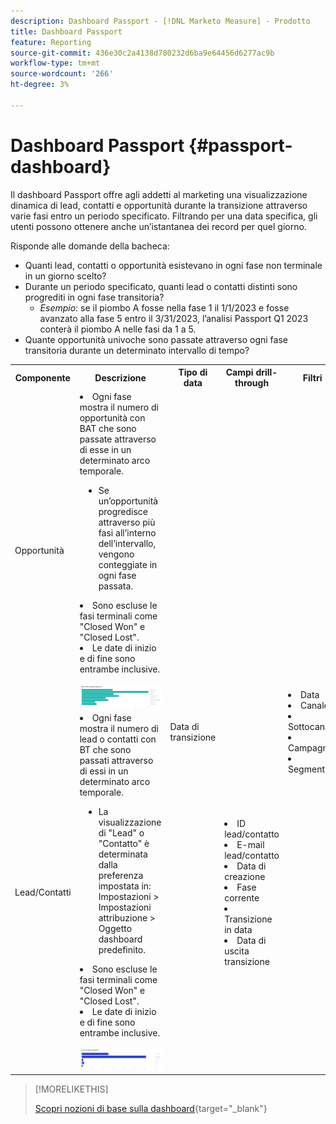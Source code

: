 ```yaml
---
description: Dashboard Passport - [!DNL Marketo Measure] - Prodotto
title: Dashboard Passport
feature: Reporting
source-git-commit: 436e30c2a4138d780232d6ba9e64456d6277ac9b
workflow-type: tm+mt
source-wordcount: '266'
ht-degree: 3%

---
```


# Dashboard Passport {#passport-dashboard}

Il dashboard Passport offre agli addetti al marketing una visualizzazione dinamica di lead, contatti e opportunità durante la transizione attraverso varie fasi entro un periodo specificato. Filtrando per una data specifica, gli utenti possono ottenere anche un’istantanea dei record per quel giorno.

Risponde alle domande della bacheca:

* Quanti lead, contatti o opportunità esistevano in ogni fase non terminale in un giorno scelto?
* Durante un periodo specificato, quanti lead o contatti distinti sono progrediti in ogni fase transitoria?
   * _Esempio_: se il piombo A fosse nella fase 1 il 1/1/2023 e fosse avanzato alla fase 5 entro il 3/31/2023, l’analisi Passport Q1 2023 conterà il piombo A nelle fasi da 1 a 5.
* Quante opportunità univoche sono passate attraverso ogni fase transitoria durante un determinato intervallo di tempo?

<table style="table-layout:auto"> 
<tbody>
<tr> 
   <th>Componente</th> 
   <th>Descrizione</th>
   <th>Tipo di data</th>
   <th>Campi drill-through</th>
   <th>Filtri</th>
  </tr>
  <tr>
    <td>Opportunità</td>
    <td><li>Ogni fase mostra il numero di opportunità con BAT che sono passate attraverso di esse in un determinato arco temporale.</li>
<ul style="padding-left: 30px;"><li>Se un’opportunità progredisce attraverso più fasi all’interno dell’intervallo, vengono conteggiate in ogni fase passata.</li></ul>
<li>Sono escluse le fasi terminali come "Closed Won" e "Closed Lost".</li>
<li>Le date di inizio e di fine sono entrambe inclusive.</li>
<br/><img src="assets/passport-dashboard-1.png" width="600"></td>
    <td rowspan="2">Data di transizione</td>
    <td></td>
    <td rowspan="2"><li>Data</li>
<li>Canale</li>
<li>Sottocanale</li>
<li>Campagna</li>
<li>Segmenti</li></td>
  </tr>
  <tr>
    <td>Lead/Contatti</td>
    <td><li>Ogni fase mostra il numero di lead o contatti con BT che sono passati attraverso di essi in un determinato arco temporale.</li>
<ul style="padding-left: 30px;"><li>La visualizzazione di "Lead" o "Contatto" è determinata dalla preferenza impostata in: Impostazioni &gt; Impostazioni attribuzione &gt; Oggetto dashboard predefinito.</li></ul>
<li>Sono escluse le fasi terminali come "Closed Won" e "Closed Lost".</li>
<li>Le date di inizio e di fine sono entrambe inclusive.</li>
<br/><img src="assets/passport-dashboard-2.png" width="600"></td>
    <td><li>ID lead/contatto</li>
<li>E-mail lead/contatto</li>
<li>Data di creazione</li>
<li>Fase corrente</li>
<li>Transizione in data</li>
<li>Data di uscita transizione</li></td>
  </tr>
</tbody>
</table>

>[!MORELIKETHIS]
>
>[Scopri nozioni di base sulla dashboard](/help/marketo-measure-discover-ui/dashboards/discover-dashboard-basics.md){target="_blank"}
